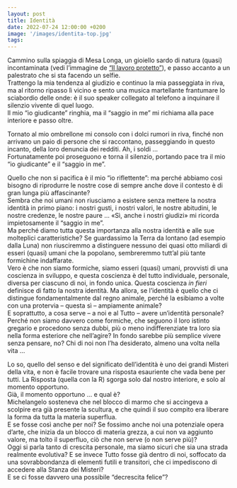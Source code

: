 ```yaml
---
layout: post
title: Identità
date: 2022-07-24 12:00:00 +0200
image: '/images/identita-top.jpg'
tags:
---
```


Cammino sulla spiaggia di Mesa Longa, un gioiello sardo di natura (quasi) incontaminata (vedi l’immagine de [“Il lavoro protetto”](/2021/07/16/lavoro-protetto/)), e passo accanto a un palestrato che si sta facendo un selfie. <br/>
Trattengo la mia tendenza al giudizio e continuo la mia passeggiata in riva, ma al ritorno ripasso lì vicino e sento una musica martellante frantumare lo sciabordio delle onde: è il suo speaker collegato al telefono a inquinare il silenzio vivente di quel luogo. <br/>
Il mio “io giudicante” ringhia, ma il “saggio in me” mi richiama alla pace interiore e passo oltre.

Tornato al mio ombrellone mi consolo con i dolci rumori in riva, finché non arrivano un paio di persone che si raccontano, passeggiando in questo incanto, della loro denuncia dei redditi. Ah, i soldi ... <br/>
Fortunatamente poi proseguono e torna il silenzio, portando pace tra il mio “io giudicante” e il “saggio in me”.

Quello che non si pacifica è il mio “io riflettente”: ma perché abbiamo così bisogno di riprodurre le nostre cose di sempre anche dove il contesto è di gran lunga più affascinante? <br/>
Sembra che noi umani non riusciamo a esistere senza mettere la nostra identità in primo piano: i nostri gusti, i nostri valori, le nostre abitudini, le nostre credenze, le nostre paure ... «Sì, anche i nostri giudizi» mi ricorda impietosamente il “saggio in me”. <br/>
Ma perché diamo tutta questa importanza alla nostra identità e alle sue molteplici caratteristiche? Se guardassimo la Terra da lontano (ad esempio dalla Luna) non riusciremmo a distinguere nessuno dei quasi otto miliardi di esseri (quasi) umani che la popolano, sembreremmo tutt’al più tante formichine indaffarate. <br/>
Vero è che non siamo formiche, siamo esseri (quasi) umani, provvisti di una coscienza in sviluppo, e questa coscienza è del tutto individuale, personale, diversa per ciascuno di noi, in fondo unica. Questa coscienza *in fieri* definisce di fatto la nostra identità. Ma allora, se l’identità è quello che ci distingue fondamentalmente dal regno animale, perché la esibiamo a volte con una protervia – questa sì – ampiamente animale? <br/>
E soprattutto, a cosa serve – a noi e al Tutto – avere un’identità personale? <br/>
Perché non siamo davvero come formiche, che seguono il loro istinto gregario e procedono senza dubbi, più o meno indifferenziate tra loro sia nella forma esteriore che nell’agire? In fondo sarebbe più semplice vivere senza pensare, no? Chi di noi non l’ha desiderato, almeno una volta nella vita ...

Lo so, quello del senso e del significato dell’identità è uno dei grandi Misteri della vita, e non è facile trovare una risposta esauriente che vada bene per tutti. La Risposta (quella con la R) sgorga solo dal nostro interiore, e solo al momento opportuno. <br/>
Già, il momento opportuno ... e qual è? <br/>
Michelangelo sosteneva che nel blocco di marmo che si accingeva a scolpire era già presente la scultura, e che quindi il suo compito era liberare la forma da tutta la materia superflua. <br/>
E se fosse così anche per noi? Se fossimo anche noi una potenziale opera d’arte, che inizia da un blocco di materia grezza, a cui non va aggiunto valore, ma tolto il superfluo, ciò che non serve (o non serve più)? <br/>
Oggi si parla tanto di crescita personale, ma siamo sicuri che sia una strada realmente evolutiva? E se invece Tutto fosse già dentro di noi, soffocato da una sovrabbondanza di elementi futili e transitori, che ci impediscono di accedere alla Stanza dei Misteri? <br/>
E se ci fosse davvero una possibile “decrescita felice”?





